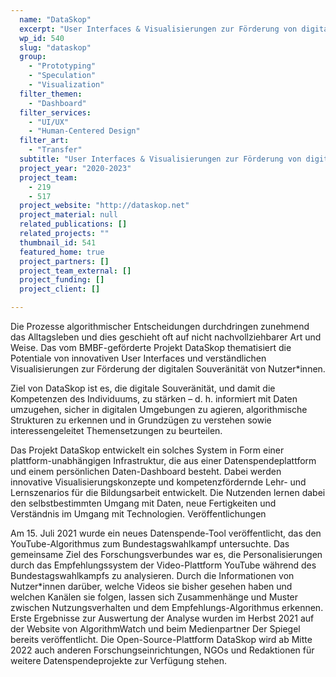 ```yaml
---
  name: "DataSkop"
  excerpt: "User Interfaces & Visualisierungen zur Förderung von digitaler Souveränität"
  wp_id: 540
  slug: "dataskop"
  group: 
    - "Prototyping"
    - "Speculation"
    - "Visualization"
  filter_themen: 
    - "Dashboard"
  filter_services: 
    - "UI/UX"
    - "Human-Centered Design"
  filter_art: 
    - "Transfer"
  subtitle: "User Interfaces & Visualisierungen zur Förderung von digitaler Souveränität"
  project_year: "2020-2023"
  project_team: 
    - 219
    - 517
  project_website: "http://dataskop.net"
  project_material: null
  related_publications: []
  related_projects: ""
  thumbnail_id: 541
  featured_home: true
  project_partners: []
  project_team_external: []
  project_funding: []
  project_client: []

---
```

Die Prozesse algorithmischer Entscheidungen durchdringen zunehmend das Alltagsleben und dies geschieht oft auf nicht nachvollziehbarer Art und Weise. Das vom BMBF-geförderte Projekt DataSkop thematisiert die Potentiale von innovativen User Interfaces und verständlichen Visualisierungen zur Förderung der digitalen Souveränität von Nutzer*innen.

Ziel von DataSkop ist es, die digitale Souveränität, und damit die Kompetenzen des Individuums, zu stärken – d. h. informiert mit Daten umzugehen, sicher in digitalen Umgebungen zu agieren, algorithmische Strukturen zu erkennen und in Grundzügen zu verstehen sowie interessengeleitet Themensetzungen zu beurteilen.

Das Projekt DataSkop entwickelt ein solches System in Form einer plattform-unabhängigen Infrastruktur, die aus einer Datenspendeplattform und einem persönlichen Daten-Dashboard besteht. Dabei werden innovative Visualisierungskonzepte und kompetenzfördernde Lehr- und Lernszenarios für die Bildungsarbeit entwickelt. Die Nutzenden lernen dabei den selbstbestimmten Umgang mit Daten, neue Fertigkeiten und Verständnis im Umgang mit Technologien.
Veröffentlichungen

Am 15. Juli 2021 wurde ein neues Datenspende-Tool veröffentlicht, das den YouTube-Algorithmus zum Bundestagswahlkampf untersuchte. Das gemeinsame Ziel des Forschungsverbundes war es, die Personalisierungen durch das Empfehlungssystem der Video-Plattform YouTube während des Bundestagswahlkampfs zu analysieren. Durch die Informationen von Nutzer*innen darüber, welche Videos sie bisher gesehen haben und welchen Kanälen sie folgen, lassen sich Zusammenhänge und Muster zwischen Nutzungsverhalten und dem Empfehlungs-Algorithmus erkennen. 
Erste Ergebnisse zur Auswertung der Analyse wurden im Herbst 2021 auf der Website von AlgorithmWatch und beim Medienpartner Der Spiegel bereits veröffentlicht. Die Open-Source-Plattform DataSkop wird ab Mitte 2022 auch anderen Forschungseinrichtungen, NGOs und Redaktionen für weitere Datenspendeprojekte zur Verfügung stehen.
